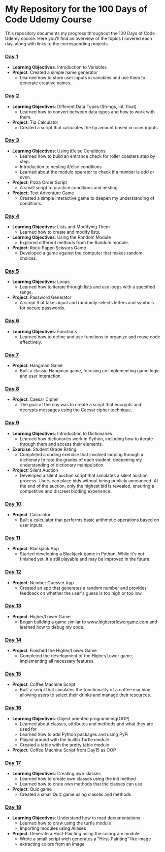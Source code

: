 # My Repository for the 100 Days of Code Udemy Course

This repository documents my progress throughout the 100 Days of Code Udemy course. Here you'll find an overview of the topics I covered each day, along with links to the corresponding projects.

### [Day 1](./Day001)
- **Learning Objectives**: Introduction to Variables
- **Project**: Created a simple name generator
  - Learned how to store user inputs in variables and use them to generate creative names.

### [Day 2](./Day002)
- **Learning Objectives**: Different Data Types (Strings, int, float)
  - Learned how to convert between data types and how to work with them.
- **Project**: Tip Calculator
  - Created a script that calculates the tip amount based on user inputs.

### [Day 3](./Day003)
- **Learning Objectives**: Using if/else Conditions
  - Learned how to build an entrance check for roller coasters step by step.
  - Introduction to nesting if/else conditions.
  - Learned about the modulo operator to check if a number is odd or even.
- **Project**: Pizza Order Script
  - A small script to practice conditions and nesting.
- **Project**: Text Adventure Game
  - Created a simple interactive game to deepen my understanding of conditions.

### [Day 4](./Day004)
- **Learning Objectives**: Lists and Modifying Them
  - Learned how to create and modify lists.
- **Learning Objectives**: Using the Random Module
  - Explored different methods from the Random module.
- **Project**: Rock-Paper-Scissors Game
  - Developed a game against the computer that makes random choices.

### [Day 5](./Day005)
- **Learning Objectives**: Loops
  - Learned how to iterate through lists and use loops with a specified range.
- **Project**: Password Generator
  - A script that takes input and randomly selects letters and symbols for secure passwords.

### [Day 6](./Day006)
- **Learning Objectives**: Functions
  - Learned how to define and use functions to organize and reuse code effectively.

### [Day 7](./Day007)
- **Project**: Hangman Game
  - Built a classic Hangman game, focusing on implementing game logic and user interaction.

### [Day 8](./Day008)
- **Project**: Caesar Cipher
  - The goal of the day was to create a script that encrypts and decrypts messages using the Caesar cipher technique.

### [Day 9](./Day009)
- **Learning Objectives**: Introduction to Dictionaries
  - Learned how dictionaries work in Python, including how to iterate through them and access their elements.
- **Exercise**: Student Grade Rating
  - Completed a coding exercise that involved looping through a dictionary to rate the grades of each student, deepening my understanding of dictionary manipulation.
- **Project**: Silent Auction
  - Developed a silent auction script that simulates a silent auction process. Users can place bids without being publicly announced. At the end of the auction, only the highest bid is revealed, ensuring a competitive and discreet bidding experience.

### [Day 10](./Day010)
- **Project**: Calculator
  - Built a calculator that performs basic arithmetic operations based on user inputs.

### [Day 11](./Day011)
- **Project**: Blackjack App
  - Started developing a Blackjack game in Python. While it's not finished yet, it's still playable and may be improved in the future.

### [Day 12](./Day012)
- **Project**: Number Guesser App
  - Created an app that generates a random number and provides feedback on whether the user's guess is too high or too low.

### [Day 13](./Day013)
- **Project**: Higher/Lower Game
  - Began building a game similar to www.higherorlowergame.com and learned how to debug my code.

### [Day 14](./Day014)
- **Project**: Finished the Higher/Lower Game
  - Completed the development of the Higher/Lower game, implementing all necessary features.

### [Day 15](./Day015)
- **Project**: Coffee Machine Script
  - Built a script that simulates the functionality of a coffee machine, allowing users to select their drinks and manage their resources.
  
### [Day 16](./Day016)
- **Learning Objectives**: Object oriented programming(OOP)
  - Learned about classes, attributes and methods and what they are used for
  - Learned how to add Python packages and using PyPi
  - Played around with the builtin Turtle module
  - Created a table with the pretty table module
- **Project**: Coffee Machine Script from Day15 as OOP

### [Day 17](./Day017)
- **Learning Objectives**: Creating own classes
  - Learned how to create own classes using the init method
  - Learned how to crate own methods that the classes can use
- **Project**: Quiz game 
  - Created a small Quiz game using classes and methods

### [Day 18](./Day018)
- **Learning Objectives**: Understand how to read documentations
  - Learned how to draw using the turtle module
  - Importing modules using Aliases
- **Project**: Generate a Hirst-Painting using the colorgram module
  - Wrote a small script wich generates a "Hirst-Painting" like image
  - extracting colors from an image